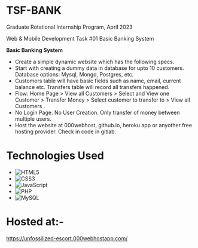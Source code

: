 # TSF-BANK
Graduate Rotational Internship Program, April 2023

Web & Mobile Development Task #01
Basic Banking System

**Basic Banking System**

- Create a simple dynamic website which has the following specs. 
- Start with creating a dummy data in database for upto 10 customers. Database options: Mysql, Mongo, Postgres, etc.
- Customers table will have basic fields such as name, email, current balance etc. Transfers table will record all transfers happened.
- Flow: Home Page > View all Customers > Select and View one Customer > Transfer Money > Select customer to transfer to > View all Customers .
- No Login Page. No User Creation. Only transfer of money between multiple users.
- Host the website at 000webhost, github.io, heroku app or anyother free hosting provider. Check in code in gitlab.

# Technologies Used

-  ![HTML5](https://img.shields.io/badge/HTML5-%23E34F26.svg?style=flat&logo=html5&logoColor=white)    
- ![CSS3](https://img.shields.io/badge/CSS3-%231572B6.svg?style=flat&logo=css3&logoColor=white)
- ![JavaScript](https://img.shields.io/badge/JavaScript-%23323330.svg?style=flat&logo=javascript&logoColor=%23F7DF1E)
- ![PHP](https://img.shields.io/badge/PHP-%23777BB4.svg?style=flat&logo=php&logoColor=white)
- ![MySQL](https://img.shields.io/badge/MySQL-%2300f.svg?style=flat&logo=mysql&logoColor=white)

# Hosted at:-
https://unfossilized-escort.000webhostapp.com/
